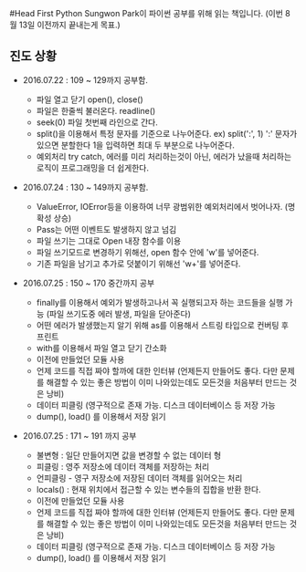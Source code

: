 #Head First Python
Sungwon Park이 파이썬 공부를 위해 읽는 책입니다. (이번 8월 13일 이전까지 끝내는게 목표.)

## 진도 상황

* 2016.07.22 : 109 ~ 129까지 공부함.
  * 파일 열고 닫기 open(), close()
  * 파일은 한줄씩 불러온다. readline()
  * seek(0) 파일 첫번째 라인으로 간다.
  * split()을 이용해서 특정 문자를 기준으로 나누어준다. ex) split(':', 1) ':' 문자가 있으면 분할한다 1을 입력하면 최대 두 부분으로 나누어준다. 
  * 예외처리 try catch, 에러를 미리 처리하는것이 아닌, 에러가 났을때 처리하는 로직이 프로그래밍을 더 쉽게한다.

* 2016.07.24 : 130 ~ 149까지 공부함.
  * ValueError, IOError등을 이용하여 너무 광범위한 예외처리에서 벗어나자. (명확성 상승)
  * Pass는 어떤 이벤트도 발생하지 않고 넘김
  * 파일 쓰기는 그대로 Open 내장 함수를 이용
  * 파일 쓰기모드로 변경하기 위해선, open 함수 안에 'w'를 넣어준다. 
  * 기존 파일을 남기고 추가로 덧붙이기 위해선 'w+'를 넣어준다.

* 2016.07.25 : 150 ~ 170 중간까지 공부
  * finally를 이용해서 예외가 발생하고나서 꼭 실행되고자 하는 코드들을 실행 가능 (파일 쓰기도중 에러 발생, 파일을 닫아준다)
  * 어떤 에러가 발생했는지 알기 위해 as를 이용해서 스트링 타입으로 컨버팅 후 프린트
  * with를 이용해서 파일 열고 닫기 간소화
  * 이전에 만들었던 모듈 사용 
  * 언제 코드를 직접 짜야 할까에 대한 인터뷰 (언제든지 만들어도 좋다. 다만 문제를 해결할 수 있는 좋은 방법이 이미 나와있는데도 모든것을 처음부터 만드는 것은 낭비)
  * 데이터 피클링 (영구적으로 존재 가능. 디스크 데이터베이스 등 저장 가능
  * dump(), load() 를 이용해서 저장 읽기


* 2016.07.25 : 171 ~ 191 까지 공부
  * 불변형 : 일단 만들어지면 값을 변경할 수 없는 데이터 형
  * 피클링 : 영주 저장소에 데이터 객체를 저장하는 처리
  * 언피클링 - 영구 저장소에 저장된 데이터 객체를 읽어오는 처리
  * locals() : 현재 위치에서 접근할 수 있는 변수들의 집합을 반환 한다.
  * 이전에 만들었던 모듈 사용 
  * 언제 코드를 직접 짜야 할까에 대한 인터뷰 (언제든지 만들어도 좋다. 다만 문제를 해결할 수 있는 좋은 방법이 이미 나와있는데도 모든것을 처음부터 만드는 것은 낭비)
  * 데이터 피클링 (영구적으로 존재 가능. 디스크 데이터베이스 등 저장 가능
  * dump(), load() 를 이용해서 저장 읽기